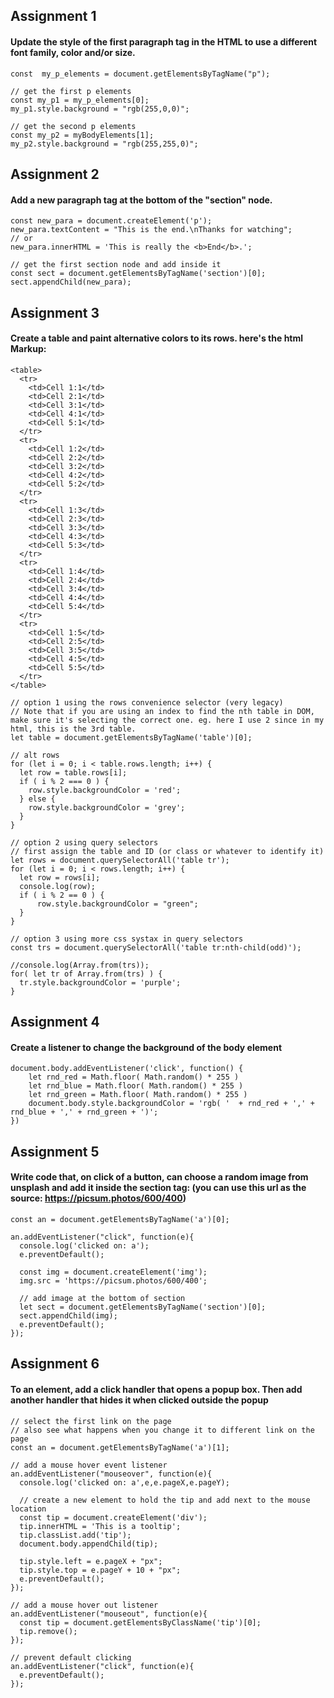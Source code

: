 ## Assignment 1
#### Update the style of the first paragraph tag in the HTML to use a different font family, color and/or size.
```
const  my_p_elements = document.getElementsByTagName("p");

// get the first p elements
const my_p1 = my_p_elements[0];
my_p1.style.background = "rgb(255,0,0)";

// get the second p elements
const my_p2 = myBodyElements[1];
my_p2.style.background = "rgb(255,255,0)";
```

## Assignment 2
#### Add a new paragraph tag at the bottom of the "section" node.
```
const new_para = document.createElement('p');
new_para.textContent = "This is the end.\nThanks for watching";
// or
new_para.innerHTML = 'This is really the <b>End</b>.';

// get the first section node and add inside it
const sect = document.getElementsByTagName('section')[0];
sect.appendChild(new_para);

```

## Assignment 3
#### Create a table and paint alternative colors to its rows. here's the html Markup:
```
<table>
  <tr>
    <td>Cell 1:1</td>
    <td>Cell 2:1</td>
    <td>Cell 3:1</td>
    <td>Cell 4:1</td>
    <td>Cell 5:1</td>
  </tr>
  <tr>
    <td>Cell 1:2</td>
    <td>Cell 2:2</td>
    <td>Cell 3:2</td>
    <td>Cell 4:2</td>
    <td>Cell 5:2</td>
  </tr>
  <tr>
    <td>Cell 1:3</td>
    <td>Cell 2:3</td>
    <td>Cell 3:3</td>
    <td>Cell 4:3</td>
    <td>Cell 5:3</td>
  </tr>
  <tr>
    <td>Cell 1:4</td>
    <td>Cell 2:4</td>
    <td>Cell 3:4</td>
    <td>Cell 4:4</td>
    <td>Cell 5:4</td>
  </tr>
  <tr>
    <td>Cell 1:5</td>
    <td>Cell 2:5</td>
    <td>Cell 3:5</td>
    <td>Cell 4:5</td>
    <td>Cell 5:5</td>
  </tr>
</table>
```

```
// option 1 using the rows convenience selector (very legacy)
// Note that if you are using an index to find the nth table in DOM, make sure it's selecting the correct one. eg. here I use 2 since in my html, this is the 3rd table.
let table = document.getElementsByTagName('table')[0];

// alt rows
for (let i = 0; i < table.rows.length; i++) {
  let row = table.rows[i];
  if ( i % 2 === 0 ) {
    row.style.backgroundColor = 'red';
  } else {
    row.style.backgroundColor = 'grey';
  }
}

// option 2 using query selectors
// first assign the table and ID (or class or whatever to identify it)
let rows = document.querySelectorAll('table tr');
for (let i = 0; i < rows.length; i++) {
  let row = rows[i];
  console.log(row);
  if ( i % 2 == 0 ) {
  	  row.style.backgroundColor = "green";
  }
}

// option 3 using more css systax in query selectors
const trs = document.querySelectorAll('table tr:nth-child(odd)');

//console.log(Array.from(trs));
for( let tr of Array.from(trs) ) {
  tr.style.backgroundColor = 'purple';
}
```

## Assignment 4
#### Create a listener to change the background of the body element
```
document.body.addEventListener('click', function() {
    let rnd_red = Math.floor( Math.random() * 255 )
    let rnd_blue = Math.floor( Math.random() * 255 )
    let rnd_green = Math.floor( Math.random() * 255 )
    document.body.style.backgroundColor = 'rgb( '  + rnd_red + ',' + rnd_blue + ',' + rnd_green + ')';
})
```

## Assignment 5
#### Write code that, on click of a button, can choose a random image from unsplash and add it inside the section tag: (you can use this url as the source: https://picsum.photos/600/400)
```
const an = document.getElementsByTagName('a')[0];

an.addEventListener("click", function(e){
  console.log('clicked on: a');
  e.preventDefault();

  const img = document.createElement('img');
  img.src = 'https://picsum.photos/600/400';

  // add image at the bottom of section
  let sect = document.getElementsByTagName('section')[0];
  sect.appendChild(img);
  e.preventDefault();
});
```

## Assignment 6
#### To an element, add a click handler that opens a popup box. Then add another handler that hides it when clicked outside the popup
```
// select the first link on the page
// also see what happens when you change it to different link on the page
const an = document.getElementsByTagName('a')[1];

// add a mouse hover event listener
an.addEventListener("mouseover", function(e){
  console.log('clicked on: a',e,e.pageX,e.pageY);

  // create a new element to hold the tip and add next to the mouse location
  const tip = document.createElement('div');
  tip.innerHTML = 'This is a tooltip';
  tip.classList.add('tip');
  document.body.appendChild(tip);

  tip.style.left = e.pageX + "px";
  tip.style.top = e.pageY + 10 + "px";
  e.preventDefault();
});

// add a mouse hover out listener
an.addEventListener("mouseout", function(e){
  const tip = document.getElementsByClassName('tip')[0];
  tip.remove();
});

// prevent default clicking
an.addEventListener("click", function(e){
  e.preventDefault();
});

```

